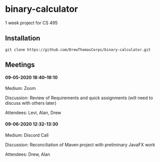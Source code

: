 # binary-calculator
1 week project for CS 495

## Installation
```git clone https://github.com/DrewThomasCorps/binary-calculator.git```

## Meetings
#### 09-05-2020 18:40–19:10
  Medium: Zoom
  
  Discussion: Review of Requirements and quick assignments (will need to discuss with others later)
  
  Attendees: Levi, Alan, Drew

#### 09-06-2020 12:32-13:30
  Medium: Discord Call
  
  Discussion: Reconciliation of Maven project with preliminary JavaFX work
  
  Attendees: Drew, Alan

